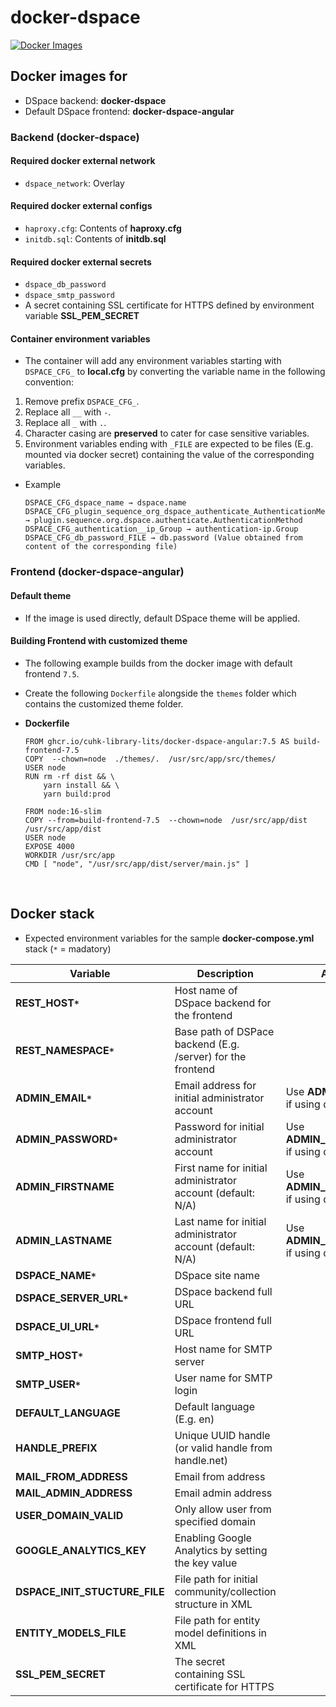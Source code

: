 # docker-dspace
[![Docker Images](https://github.com/cuhk-library-lits/docker-dspace/actions/workflows/deploy.yml/badge.svg)](https://github.com/cuhk-library-lits/docker-dspace/actions/workflows/deploy.yml)

## Docker images for
- DSpace backend: **docker-dspace**
- Default DSpace frontend: **docker-dspace-angular**

### Backend (docker-dspace)

#### Required docker external network
- `dspace_network`: Overlay

#### Required docker external configs
- `haproxy.cfg`: Contents of **haproxy.cfg**
- `initdb.sql`: Contents of **initdb.sql**

#### Required docker external secrets
- `dspace_db_password`
- `dspace_smtp_password`
- A secret containing SSL certificate for HTTPS defined by environment variable **SSL_PEM_SECRET**

#### Container environment variables
- The container will add any environment variables starting with `DSPACE_CFG_` to **local.cfg** by converting the variable name in the following convention:
1. Remove prefix `DSPACE_CFG_`.
2. Replace all `__` with `-`.
3. Replace all `_` with `.`.
4. Character casing are **preserved** to cater for case sensitive variables.
5. Environment variables ending with `_FILE` are expected to be files (E.g. mounted via docker secret) containing the value of the corresponding variables.

- Example
  ```
  DSPACE_CFG_dspace_name → dspace.name
  DSPACE_CFG_plugin_sequence_org_dspace_authenticate_AuthenticationMethod → plugin.sequence.org.dspace.authenticate.AuthenticationMethod
  DSPACE_CFG_authentication__ip_Group → authentication-ip.Group
  DSPACE_CFG_db_password_FILE → db.password (Value obtained from content of the corresponding file)
  ```

### Frontend (docker-dspace-angular)

#### Default theme
- If the image is used directly, default DSpace theme will be applied.

#### Building Frontend with customized theme

- The following example builds from the docker image with default frontend `7.5`.
- Create the following `Dockerfile` alongside the `themes` folder which contains the customized theme folder.

- **Dockerfile**
  ```
  FROM ghcr.io/cuhk-library-lits/docker-dspace-angular:7.5 AS build-frontend-7.5
  COPY  --chown=node  ./themes/.  /usr/src/app/src/themes/
  USER node
  RUN rm -rf dist && \
      yarn install && \
      yarn build:prod

  FROM node:16-slim
  COPY --from=build-frontend-7.5  --chown=node  /usr/src/app/dist  /usr/src/app/dist
  USER node
  EXPOSE 4000
  WORKDIR /usr/src/app
  CMD [ "node", "/usr/src/app/dist/server/main.js" ]
  ```

&nbsp;

## Docker stack
-  Expected environment variables for the sample **docker-compose.yml** stack (`*` = madatory)

| Variable                       | Description                                                  | Alternative                                         |
| ------------------------------ | ------------------------------------------------------------ | --------------------------------------------------- |
| **REST_HOST`*`**               | Host name of DSpace backend for the frontend                 |                                                     |
| **REST_NAMESPACE`*`**          | Base path of DSPace backend (E.g. /server) for the frontend  |                                                     |
| **ADMIN_EMAIL`*`**             | Email address for initial administrator account              | Use **ADMIN_EMAIL_FILE** if using docker secret     |
| **ADMIN_PASSWORD`*`**          | Password for initial administrator account                   | Use **ADMIN_PASSWORD_FILE** if using docker secret  |
| **ADMIN_FIRSTNAME**            | First name for initial administrator account (default: N/A)  | Use **ADMIN_FIRSTNAME_FILE** if using docker secret |
| **ADMIN_LASTNAME**             | Last name for initial administrator account (default: N/A)   | Use **ADMIN_LASTNAME_FILE** if using docker secret  |
| **DSPACE_NAME`*`**             | DSpace site name                                             |                                                     |
| **DSPACE_SERVER_URL`*`**       | DSpace backend full URL                                      |                                                     |
| **DSPACE_UI_URL`*`**           | DSpace frontend full URL                                     |                                                     |
| **SMTP_HOST`*`**               | Host name for SMTP server                                    |                                                     |
| **SMTP_USER`*`**               | User name for SMTP login                                     |                                                     |
| **DEFAULT_LANGUAGE**           | Default language (E.g. en)                                   |                                                     |
| **HANDLE_PREFIX**              | Unique UUID handle (or valid handle from handle.net)         |                                                     |
| **MAIL_FROM_ADDRESS**          | Email from address                                           |                                                     |
| **MAIL_ADMIN_ADDRESS**         | Email admin address                                          |                                                     |
| **USER_DOMAIN_VALID**          | Only allow user from specified domain                        |                                                     |
| **GOOGLE_ANALYTICS_KEY**       | Enabling Google Analytics by setting the key value           |                                                     |
| **DSPACE_INIT_STUCTURE_FILE**  | File path for initial community/collection structure in XML  |                                                     |
| **ENTITY_MODELS_FILE**         | File path for entity model definitions in XML                |                                                     |
| **SSL_PEM_SECRET**             | The secret containing SSL certificate for HTTPS              |                                                     |
